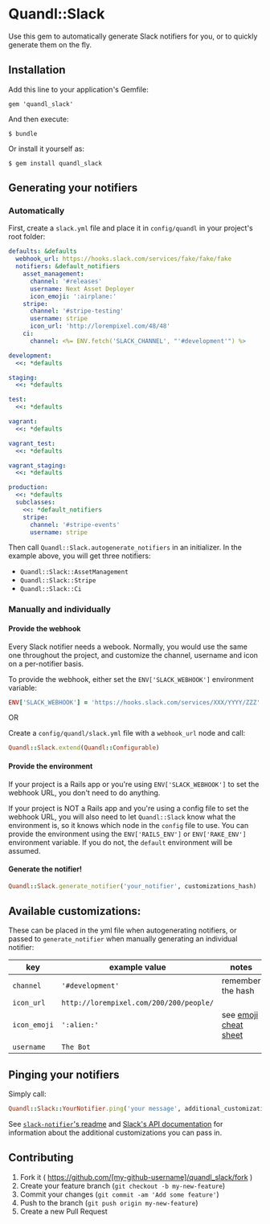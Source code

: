 # Quandl::Slack

Use this gem to automatically generate Slack notifiers for you, or to quickly generate them on the fly.

## Installation

Add this line to your application's Gemfile:

    gem 'quandl_slack'

And then execute:

    $ bundle

Or install it yourself as:

    $ gem install quandl_slack

## Generating your notifiers

### Automatically

First, create a `slack.yml` file and place it in `config/quandl` in your project's root folder:
```YAML
defaults: &defaults
  webhook_url: https://hooks.slack.com/services/fake/fake/fake
  notifiers: &default_notifiers
    asset_management:
      channel: '#releases'
      username: Next Asset Deployer
      icon_emoji: ':airplane:'
    stripe:
      channel: '#stripe-testing'
      username: stripe
      icon_url: 'http://lorempixel.com/48/48'
    ci:
      channel: <%= ENV.fetch('SLACK_CHANNEL', "'#development'") %>

development:
  <<: *defaults

staging:
  <<: *defaults

test:
  <<: *defaults

vagrant:
  <<: *defaults

vagrant_test:
  <<: *defaults

vagrant_staging:
  <<: *defaults

production:
  <<: *defaults
  subclasses:
    <<: *default_notifiers
    stripe:
      channel: '#stripe-events'
      username: stripe
```

Then call `Quandl::Slack.autogenerate_notifiers` in an initializer. In the example above, you will get three notifiers:
- `Quandl::Slack::AssetManagement`
- `Quandl::Slack::Stripe`
- `Quandl::Slack::Ci`

### Manually and individually

#### Provide the webhook

Every Slack notifier needs a webook. Normally, you would use the same one throughout the project, and customize the channel, username and icon on a per-notifier basis.

To provide the webhook, either set the `ENV['SLACK_WEBHOOK']` environment variable:
```Ruby
ENV['SLACK_WEBHOOK'] = 'https://hooks.slack.com/services/XXX/YYYY/ZZZ'
```
OR

Create a `config/quandl/slack.yml` file with a `webhook_url` node and call:
```Ruby
Quandl::Slack.extend(Quandl::Configurable)
```

#### Provide the environment

If your project is a Rails app or you're using `ENV['SLACK_WEBHOOK']` to set the webhook URL, you don't need to do anything.

If your project is NOT a Rails app and you're using a config file to set the webhook URL, you will also need to let `Quandl::Slack` know what the environment is, so it knows which node in the `config` file to use. You can provide the environment using the `ENV['RAILS_ENV']` or `ENV['RAKE_ENV']` environment variable. If you do not, the `default` environment will be assumed.

#### Generate the notifier!

```Ruby
Quandl::Slack.generate_notifier('your_notifier', customizations_hash)
```

## Available customizations:
These can be placed in the yml file when autogenerating notifiers, or passed to `generate_notifier` when manually generating an individual notifier:

key | example value | notes
------- | ----------- | ----
`channel` | `'#development'` | remember the hash
`icon_url` | `http://lorempixel.com/200/200/people/` |
`icon_emoji` | `':alien:'` | see [emoji cheat sheet](http://www.emoji-cheat-sheet.com/)
`username` |`The Bot` |

## Pinging your notifiers

Simply call:
```ruby
Quandl::Slack::YourNotifier.ping('your message', additional_customizations_hash)
```

See [`slack-notifier`'s readme](https://github.com/stevenosloan/slack-notifier) and [Slack's API documentation](https://api.slack.com/methods/chat.postMessage) for information about the additional customizations you can pass in.

## Contributing

1. Fork it ( https://github.com/[my-github-username]/quandl_slack/fork )
2. Create your feature branch (`git checkout -b my-new-feature`)
3. Commit your changes (`git commit -am 'Add some feature'`)
4. Push to the branch (`git push origin my-new-feature`)
5. Create a new Pull Request
